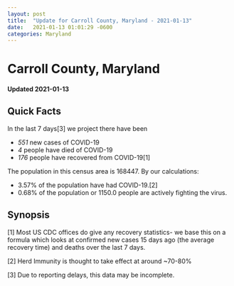```yaml
---
layout: post
title:  "Update for Carroll County, Maryland - 2021-01-13"
date:   2021-01-13 01:01:29 -0600
categories: Maryland
---
```


# Carroll County, Maryland
#### Updated 2021-01-13

## Quick Facts

In the last 7 days[3] we project there have been
- *551* new cases of COVID-19
- *4* people have died of COVID-19
- *176* people have recovered from COVID-19[1]

The population in this census area is 168447. By our calculations:
- 3.57% of the population have had COVID-19.[2]
- 0.68% of the population or 1150.0 people are actively fighting the virus.

## Synopsis




[1] Most US CDC offices do give any recovery statistics- we base this on a formula which looks at confirmed new cases
15 days ago (the average recovery time) and deaths over the last 7 days.

[2] Herd Immunity is thought to take effect at around ~70-80%

[3] Due to reporting delays, this data may be incomplete.
 
    